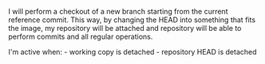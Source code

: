 I will perform a checkout of a new branch starting from the current reference commit. 
This way, by changing the HEAD into something that fits the image, my repository will be attached and repository will be able to perform commits and all regular operations.

I'm active when: 
	- working copy is detached 
	- repository HEAD is detached